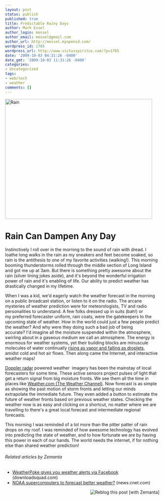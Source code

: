 ```yaml
---
layout: post
status: publish
published: true
title: Predictable Rainy Days
author: Mark Essel
author_login: messel
author_email: messel@gmail.com
author_url: http://messel.myopenid.com/
wordpress_id: 1765
wordpress_url: http://www.victusspiritus.com/?p=1765
date: '2009-10-03 04:31:26 -0400'
date_gmt: '2009-10-03 11:31:26 -0400'
categories:
- Uncategorized
tags:
- web/tech
- weather
comments: []
---
```

<p><img class="aligncenter size-full wp-image-1766" title="Rain" src="http://www.victusspiritus.com/wp-content/uploads/2009/10/Rain.jpg" alt="Rain" width="480" height="390" /></p>
<h1>Rain Can Dampen Any Day</h1>
<p>Instinctively I roll over in the morning to the sound of rain with dread. I loathe long walks in the rain as my sneakers and feet become soaked, so rain is the antithesis to one of my favorite activities (walking!). This morning booming thunderstorms rolled through the middle section of Long Island and got me up at 3am. But there is something pretty awesome about the rain (silver lining jokes aside), and it's beyond the wonderful irrigation power of rain and it's enabling of life. Our ability to predict weather has drastically changed in my lifetime.</p>
<p>When I was a kid, we'd eagerly watch the weather forecast in the morning on a public broadcast station, or listen to it on the radio. The arcane mysteries of weather prediction were for meteorologists, TV and radio personalities to understand. A few folks dressed up in suits (bah!) or my preferred forecaster uniform, rain coats, were the gatekeepers to the upcoming state of weather. How in the world could just a few people predict the weather? And why were they doing such a bad job of being accurate? I'd imagine all the moisture suspended within the atmosphere, swirling about in a gaseous medium we call an atmosphere. The energy is enormous for weather systems, yet their building blocks are minuscule molecules of water continually <a href="http://en.wikipedia.org/wiki/Cloud_physics">rising as vapor and falling as droplets</a>, amidst cold and hot air flows. Then along came the Internet, and interactive weather maps!</p>
<p><a class="zem_slink" title="Doppler radar" rel="wikipedia" href="http://en.wikipedia.org/wiki/Doppler_radar">Doppler radar</a> powered weather  imagery has been the mainstay of local forecasters for some time. These active sensors project pulses of light that get a return signal from big moisture fronts. We see them all the time in places like <a href="http://www.weather.com/">Weather.com (The Weather Channel)</a>. Now forecast is as simple as showing the past motion of storm fronts and letting our minds extrapolate the immediate future. They even added a button to estimate the future of weather fronts based on previous weather states. Checking the weather now is as easy and clicking on a shortcut, no matter where we are travelling to there's a great local forecast and intermediate regional forecasts.</p>
<p>This morning I was reminded of a lot more than the pitter patter of rain drops on my roof. I was reminded of how awesome technology has evolved into predicting the state of weather, and to how fortunate we are by having this power in each of our hands. The world needs the internet, if for nothing else than shared weather prediction!</p>
<h6 class="zemanta-related-title" style="font-size: 1em;">Related articles by Zemanta</h6>
<ul class="zemanta-article-ul">
<li class="zemanta-article-ul-li"><a href="http://www.downloadsquad.com/2009/07/23/weatherpoke-gives-you-weather-alerts-via-facebook/">WeatherPoke gives you weather alerts via Facebook</a> (downloadsquad.com)</li>
<li class="zemanta-article-ul-li"><a href="http://news.cnet.com/8301-17939_109-10347566-2.html?part=rss&amp;subj=news">NOAA supercomputers to forecast better weather?</a> (news.cnet.com)</li>
</ul>
<div class="zemanta-pixie" style="margin-top: 10px; height: 15px;"><a class="zemanta-pixie-a" title="Reblog this post [with Zemanta]" href="http://reblog.zemanta.com/zemified/cc097741-3cbc-4b3c-b8fc-e3cf24f7cff4/"><img class="zemanta-pixie-img" style="border: none; float: right;" src="http://img.zemanta.com/reblog_e.png?x-id=cc097741-3cbc-4b3c-b8fc-e3cf24f7cff4" alt="Reblog this post [with Zemanta]" /></a><span class="zem-script more-related pretty-attribution"><script src="http://static.zemanta.com/readside/loader.js" type="text/javascript"></script></span></div>
